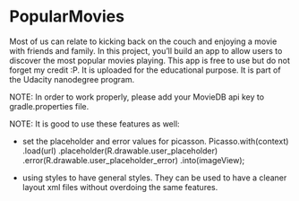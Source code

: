 # PopularMovies
Most of us can relate to kicking back on the couch and enjoying a movie with friends and family. In this project, you’ll build an app to allow users to discover the most popular movies playing.
This app is free to use but do not forget my credit :P.
It is uploaded for the educational purpose. It is part of the Udacity nanodegree program.

NOTE: In order to work properly, please add your MovieDB api key to gradle.properties file.

NOTE: It is good to use these features as well:
  - set the placeholder and error values  for picasson.
  Picasso.with(context)
    .load(url)
    .placeholder(R.drawable.user_placeholder)
    .error(R.drawable.user_placeholder_error)
    .into(imageView);
   
  - using styles to have general styles. They can be used to have a cleaner layout xml files without overdoing the same features.
